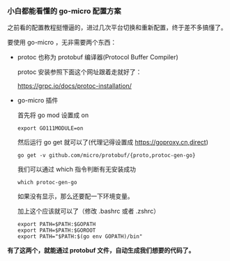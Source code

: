 ### 小白都能看懂的 go-micro 配置方案

之前看的配置教程挺懵逼的，进过几次平台切换和重新配置，终于差不多搞懂了。

要使用 go-micro ，无非需要两个东西：

* protoc 也称为 protobuf 编译器(Protocol Buffer Compiler)

  protoc 安装参照下面这个网址跟着走就好了：

  https://grpc.io/docs/protoc-installation/

* go-micro 插件

  首先将 go mod 设置成 on

  ```shell
  export GO111MODULE=on
  ```

  然后运行 go get 就可以了(代理记得设置成 https://goproxy.cn,direct)

  ```shell
  go get -v github.com/micro/protobuf/{proto,protoc-gen-go}
  ```

  我们可以通过 which 指令判断有无安装成功

  ```shell
  which protoc-gen-go
  ```

  如果没有显示，那么还要配一下环境变量。

  加上这个应该就可以了（修改 .bashrc 或者 .zshrc）

  ```shell
  export PATH=$PATH:$GOPATH
  export PATH=$PATH:$GOROOT
  export PATH="$PATH:$(go env GOPATH)/bin"
  ```

**有了这两个，就能通过 protobuf 文件，自动生成我们想要的代码了。**

